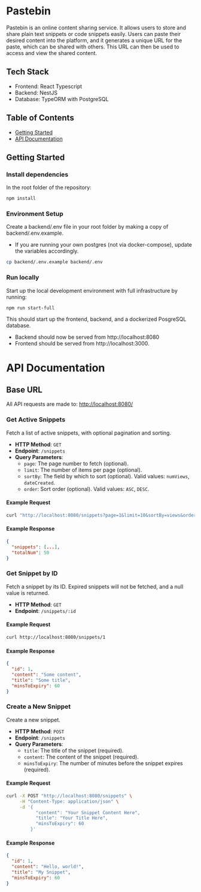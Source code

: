# Pastebin

Pastebin is an online content sharing service. It allows users to store and share plain text snippets or code snippets easily. Users can paste their desired content into the platform, and it generates a unique URL for the paste, which can be shared with others. This URL can then be used to access and view the shared content.

## Tech Stack

- Frontend: React Typescript
- Backend: NestJS
- Database: TypeORM with PostgreSQL

## Table of Contents

- [Getting Started](#getting-started)
- [API Documentation](#api-documentation)

## Getting Started

### Install dependencies

In the root folder of the repository:

```sh
npm install
```

### Environment Setup

Create a backend/.env file in your root folder by making a copy of backend/.env.example.

- If you are running your own postgres (not via docker-compose), update the variables accordingly.

```sh
cp backend/.env.example backend/.env
```

### Run locally

Start up the local development environment with full infrastructure by running:

```sh
npm run start-full
```

This should start up the frontend, backend, and a dockerized PosgreSQL database.

- Backend should now be served from http://localhost:8080
- Frontend should be served from http://localhost:3000.

# API Documentation

## Base URL

All API requests are made to: [http://localhost:8080/](http://localhost:8080/)

### Get Active Snippets

Fetch a list of active snippets, with optional pagination and sorting.

- **HTTP Method**: `GET`
- **Endpoint**: `/snippets`
- **Query Parameters**:
  - `page`: The page number to fetch (optional).
  - `limit`: The number of items per page (optional).
  - `sortBy`: The field by which to sort (optional). Valid values: `numViews`, `dateCreated`.
  - `order`: Sort order (optional). Valid values: `ASC`, `DESC`.

#### Example Request

```sh
curl "http://localhost:8080/snippets?page=1&limit=10&sortBy=views&order=DESC"
```

#### Example Response

```json
{
  "snippets": [...],
  "totalNum": 50
}
```

### Get Snippet by ID

Fetch a snippet by its ID. Expired snippets will not be fetched, and a null value is returned.

- **HTTP Method**: `GET`
- **Endpoint**: `/snippets/:id`

#### Example Request

```sh
curl http://localhost:8080/snippets/1
```

#### Example Response

```json
{
  "id": 1,
  "content": "Some content",
  "title": "Some title",
  "minsToExpiry": 60
}
```

### Create a New Snippet

Create a new snippet.

- **HTTP Method**: `POST`
- **Endpoint**: `/snippets`
- **Query Parameters**:
  - `title`: The title of the snippet (required).
  - `content`: The content of the snippet (required).
  - `minsToExpiry`: The number of minutes before the snippet expires (required).

#### Example Request

```sh
curl -X POST "http://localhost:8080/snippets" \
     -H "Content-Type: application/json" \
     -d '{
           "content": "Your Snippet Content Here",
           "title": "Your Title Here",
           "minsToExpiry": 60
         }'
```

#### Example Response

```json
{
  "id": 1,
  "content": "Hello, world!",
  "title": "My Snippet",
  "minsToExpiry": 60
}
```
